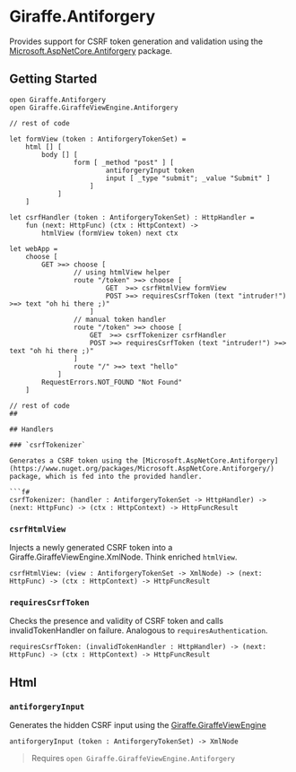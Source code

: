 # Giraffe.Antiforgery

Provides support for CSRF token generation and validation using the [Microsoft.AspNetCore.Antiforgery](https://www.nuget.org/packages/Microsoft.AspNetCore.Antiforgery/) package.

## Getting Started


```f#
open Giraffe.Antiforgery
open Giraffe.GiraffeViewEngine.Antiforgery

// rest of code

let formView (token : AntiforgeryTokenSet) = 
    html [] [
        body [] [
                form [ _method "post" ] [
                        antiforgeryInput token
                        input [ _type "submit"; _value "Submit" ]
                    ]                                
            ]
    ]
	
let csrfHandler (token : AntiforgeryTokenSet) : HttpHandler = 
    fun (next: HttpFunc) (ctx : HttpContext) ->                                
        htmlView (formView token) next ctx

let webApp =
    choose [
        GET >=> choose [
                // using htmlView helper
                route "/token" >=> choose [ 
                        GET  >=> csrfHtmlView formView
                        POST >=> requiresCsrfToken (text "intruder!") >=> text "oh hi there ;)" 
                    ]
                // manual token handler
                route "/token" >=> choose [ 
                    GET  >=> csrfTokenizer csrfHandler
                    POST >=> requiresCsrfToken (text "intruder!") >=> text "oh hi there ;)" 
                ]
                route "/" >=> text "hello" 
            ]
        RequestErrors.NOT_FOUND "Not Found"
    ]

// rest of code
##

## Handlers

### `csrfTokenizer`

Generates a CSRF token using the [Microsoft.AspNetCore.Antiforgery](https://www.nuget.org/packages/Microsoft.AspNetCore.Antiforgery/) package, which is fed into the provided handler.

```f#
csrfTokenizer: (handler : AntiforgeryTokenSet -> HttpHandler) -> (next: HttpFunc) -> (ctx : HttpContext) -> HttpFuncResult
```


### `csrfHtmlView`

Injects a newly generated CSRF token into a Giraffe.GiraffeViewEngine.XmlNode. Think enriched `htmlView`.

```f#
csrfHtmlView: (view : AntiforgeryTokenSet -> XmlNode) -> (next: HttpFunc) -> (ctx : HttpContext) -> HttpFuncResult
```


### `requiresCsrfToken` 

Checks the presence and validity of CSRF token and calls invalidTokenHandler on failure. Analogous to `requiresAuthentication`.

```f#
requiresCsrfToken: (invalidTokenHandler : HttpHandler) -> (next: HttpFunc) -> (ctx : HttpContext) -> HttpFuncResult
```

## Html

### `antiforgeryInput`

Generates the hidden CSRF input using the [Giraffe.GiraffeViewEngine](https://github.com/giraffe-fsharp/Giraffe/blob/master/src/Giraffe/GiraffeViewEngine.fs)

```f#
antiforgeryInput (token : AntiforgeryTokenSet) -> XmlNode
```

> Requires `open Giraffe.GiraffeViewEngine.Antiforgery`


